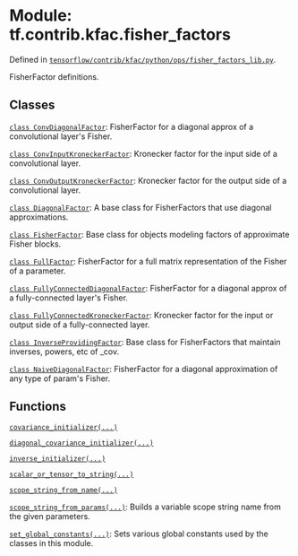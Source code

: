 <div itemscope itemtype="http://developers.google.com/ReferenceObject">
<meta itemprop="name" content="tf.contrib.kfac.fisher_factors" />
</div>

# Module: tf.contrib.kfac.fisher_factors



Defined in [`tensorflow/contrib/kfac/python/ops/fisher_factors_lib.py`](https://www.tensorflow.org/code/tensorflow/contrib/kfac/python/ops/fisher_factors_lib.py).

FisherFactor definitions.

## Classes

[`class ConvDiagonalFactor`](../../../tf/contrib/kfac/fisher_factors/ConvDiagonalFactor.md): FisherFactor for a diagonal approx of a convolutional layer's Fisher.

[`class ConvInputKroneckerFactor`](../../../tf/contrib/kfac/fisher_factors/ConvInputKroneckerFactor.md): Kronecker factor for the input side of a convolutional layer.

[`class ConvOutputKroneckerFactor`](../../../tf/contrib/kfac/fisher_factors/ConvOutputKroneckerFactor.md): Kronecker factor for the output side of a convolutional layer.

[`class DiagonalFactor`](../../../tf/contrib/kfac/fisher_factors/DiagonalFactor.md): A base class for FisherFactors that use diagonal approximations.

[`class FisherFactor`](../../../tf/contrib/kfac/fisher_factors/FisherFactor.md): Base class for objects modeling factors of approximate Fisher blocks.

[`class FullFactor`](../../../tf/contrib/kfac/fisher_factors/FullFactor.md): FisherFactor for a full matrix representation of the Fisher of a parameter.

[`class FullyConnectedDiagonalFactor`](../../../tf/contrib/kfac/fisher_factors/FullyConnectedDiagonalFactor.md): FisherFactor for a diagonal approx of a fully-connected layer's Fisher.

[`class FullyConnectedKroneckerFactor`](../../../tf/contrib/kfac/fisher_factors/FullyConnectedKroneckerFactor.md): Kronecker factor for the input or output side of a fully-connected layer.

[`class InverseProvidingFactor`](../../../tf/contrib/kfac/fisher_factors/InverseProvidingFactor.md): Base class for FisherFactors that maintain inverses, powers, etc of _cov.

[`class NaiveDiagonalFactor`](../../../tf/contrib/kfac/fisher_factors/NaiveDiagonalFactor.md): FisherFactor for a diagonal approximation of any type of param's Fisher.

## Functions

[`covariance_initializer(...)`](../../../tf/contrib/kfac/fisher_factors/covariance_initializer.md)

[`diagonal_covariance_initializer(...)`](../../../tf/contrib/kfac/fisher_factors/diagonal_covariance_initializer.md)

[`inverse_initializer(...)`](../../../tf/contrib/kfac/fisher_factors/inverse_initializer.md)

[`scalar_or_tensor_to_string(...)`](../../../tf/contrib/kfac/fisher_factors/scalar_or_tensor_to_string.md)

[`scope_string_from_name(...)`](../../../tf/contrib/kfac/fisher_factors/scope_string_from_name.md)

[`scope_string_from_params(...)`](../../../tf/contrib/kfac/fisher_factors/scope_string_from_params.md): Builds a variable scope string name from the given parameters.

[`set_global_constants(...)`](../../../tf/contrib/kfac/fisher_factors/set_global_constants.md): Sets various global constants used by the classes in this module.

